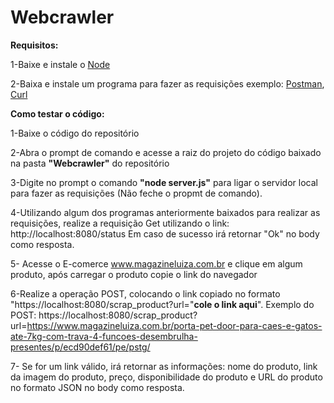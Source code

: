 # Webcrawler

<b>Requisitos:</b>

1-Baixe e instale o <a href ="https://nodejs.org/en/download/">Node</a>

2-Baixa e instale um programa para fazer as requisições exemplo: <a href="https://www.postman.com/">Postman</a>, <a href="https://curl.se/download.html">Curl</a>

<b>Como testar o código:</b>

1-Baixe o código do repositório

2-Abra o prompt de comando e acesse a raiz do projeto do código baixado na pasta <b>"Webcrawler"</b> do repositório

3-Digite no prompt o comando <b>"node server.js"</b> para ligar o servidor local para fazer as requisições (Não feche o propmt de comando). 

4-Utilizando algum dos programas anteriormente baixados para realizar as requisições, realize a requisição Get utilizando o link: http://localhost:8080/status Em caso de sucesso irá retornar "Ok" no body como resposta.

5- Acesse o E-comerce www.magazineluiza.com.br e clique em algum produto, após carregar o produto copie o link do navegador

6-Realize a operação POST, colocando o link copiado no formato "https://localhost:8080/scrap_product?url="<b>cole o link aqui</b>". Exemplo do POST: https://localhost:8080/scrap_product?url=https://www.magazineluiza.com.br/porta-pet-door-para-caes-e-gatos-ate-7kg-com-trava-4-funcoes-desembrulha-presentes/p/ecd90def61/pe/pstg/

7- Se for um link válido, irá retornar as informações: nome do produto, link da imagem do produto, preço, disponibilidade do produto e URL do produto no formato JSON no body como resposta.
